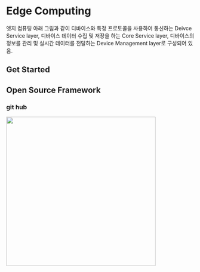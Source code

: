 # Edge Computing
엣지 컴퓨팅 아래 그림과 같이 디바이스와 특정 프로토콜을 사용하여 통신하는 Deivce Service layer, 디바이스 데이터 수집 및 저장을 하는 Core Service layer, 디바이스의 정보를 관리 및 실시간 데이터를 전달하는 Device Management layer로 구성되어 있음.
## Get Started
## Open Source Framework

### git hub
<img width="400" src="https://user-images.githubusercontent.com/120157640/207239959-7feefed6-707f-4f5c-8fc1-fc9f3124bac6.png">
